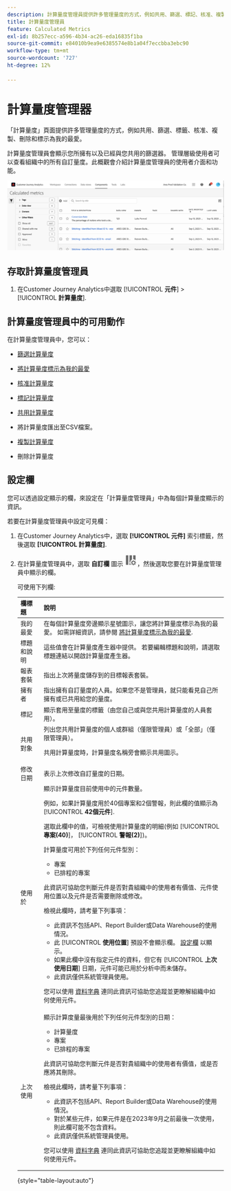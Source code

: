 ```yaml
---
description: 計算量度管理員提供許多管理量度的方式，例如共用、篩選、標記、核准、複製、刪除以及標記為我的最愛。
title: 計算量度管理員
feature: Calculated Metrics
exl-id: 8b257ecc-a596-4b34-ac26-eda16835f1ba
source-git-commit: e84010b9ea9e6385574e8b1a04f7eccbba3ebc90
workflow-type: tm+mt
source-wordcount: '727'
ht-degree: 12%

---
```


# 計算量度管理器

「計算量度」頁面提供許多管理量度的方式，例如共用、篩選、標籤、核准、複製、刪除和標示為我的最愛。

計算量度管理員會顯示您所擁有以及已經與您共用的篩選器。 管理層級使用者可以查看組織中的所有自訂量度。此概觀會介紹計算量度管理員的使用者介面和功能。

![顯示可用篩選器的計算量度視窗。](assets/calc-metric-manager.png)

## 存取計算量度管理員

1. 在Customer Journey Analytics中選取 [!UICONTROL **元件**] > [!UICONTROL **計算量度**].

## 計算量度管理員中的可用動作

在計算量度管理員中，您可以：

* [篩選計算量度](/help/components/calc-metrics/cm-workflow/cm-filter.md)

* [將計算量度標示為我的最愛](/help/components/calc-metrics/cm-workflow/cm-favorite.md)

* [核准計算量度](/help/components/calc-metrics/cm-workflow/cm-approving.md)

* [標記計算量度](/help/components/calc-metrics/cm-workflow/cm-tagging.md)

* [共用計算量度](/help/components/calc-metrics/cm-workflow/cm-sharing.md)

* 將計算量度匯出至CSV檔案。

* [複製計算量度](/help/components/calc-metrics/cm-workflow/cm-copy.md)

* 刪除計算量度

## 設定欄

您可以透過設定顯示的欄，來設定在「計算量度管理員」中為每個計算量度顯示的資訊。

若要在計算量度管理員中設定可見欄：

1. 在Customer Journey Analytics中，選取 **[!UICONTROL 元件]** 索引標籤，然後選取 **[!UICONTROL 計算量度]**.

1. 在計算量度管理員中，選取 **自訂欄** 圖示 ![自訂欄圖示](assets/customize-columns-icon.png)，然後選取您要在計算量度管理員中顯示的欄。

   可使用下列欄:

   | 欄標題 | 說明 |
   |---|---|
   | 我的最愛 | 在每個計算量度旁邊顯示星號圖示，讓您將計算量度標示為我的最愛。 如需詳細資訊，請參閱 [將計算量度標示為我的最愛](/help/components/calc-metrics/cm-workflow/cm-favorite.md). |
   | 標題和說明 | 這些值會在計算量度產生器中提供。 若要編輯標題和說明，請選取標題連結以開啟計算量度產生器。 |
   | 報表套裝 | 指出上次將量度儲存到的目標報表套裝。 |
   | 擁有者 | 指出擁有自訂量度的人員。如果您不是管理員，就只能看見自己所擁有或已共用給您的量度。 |
   | 標記 | 顯示套用至量度的標籤（由您自己或與您共用計算量度的人員套用）。 |
   | 共用對象 | 列出您共用計算量度的個人或群組（僅限管理員）或「全部」（僅限管理員）。 <p>共用計算量度時，計算量度名稱旁會顯示共用圖示。</p> |
   | 修改日期 | 表示上次修改自訂量度的日期。 |
   | 使用於 | 顯示計算量度目前使用中的元件數量。 <p>例如，如果計算量度用於40個專案和2個警報，則此欄的值顯示為 [!UICONTROL **42個元件**].</p> <p>選取此欄中的值，可檢視使用計算量度的明細(例如 [!UICONTROL **專案(40)**]， [!UICONTROL **警報(2)**])。</p><p>計算量度可用於下列任何元件型別：</p> <ul><li>專案</li><li>已排程的專案</li></ul><p>此資訊可協助您判斷元件是否對貴組織中的使用者有價值、元件使用位置以及元件是否需要刪除或修改。</p><p>檢視此欄時，請考量下列事項：</p><ul><li>此資訊不包括API、Report Builder或Data Warehouse的使用情況。</li><li>此 [!UICONTROL **使用位置**] 預設不會顯示欄。 [設定欄](#configure-columns) 以顯示。</li><li>如果此欄中沒有指定元件的資料，但它有 [!UICONTROL **上次使用日期**] 日期，元件可能已用於分析中而未儲存。</li><li>此資訊僅供系統管理員使用。</li></ul><p>您可以使用 [資料字典](/help/components/data-dictionary/data-dictionary-overview.md) 連同此資訊可協助您追蹤並更瞭解組織中如何使用元件。</p> |
   | 上次使用 | 顯示計算度量最後用於下列任何元件型別的日期： <ul><li>計算量度</li><li>專案</li><li>已排程的專案</li></ul> <p>此資訊可協助您判斷元件是否對貴組織中的使用者有價值，或是否應將其刪除。</p><p>檢視此欄時，請考量下列事項：</p><ul><li>此資訊不包括API、Report Builder或Data Warehouse的使用情況。</li><li>對於某些元件，如果元件是在2023年9月之前最後一次使用，則此欄可能不包含資料。</li><li>此資訊僅供系統管理員使用。</li></ul><p>您可以使用 [資料字典](/help/components/data-dictionary/data-dictionary-overview.md) 連同此資訊可協助您追蹤並更瞭解組織中如何使用元件。 |

   {style="table-layout:auto"}
